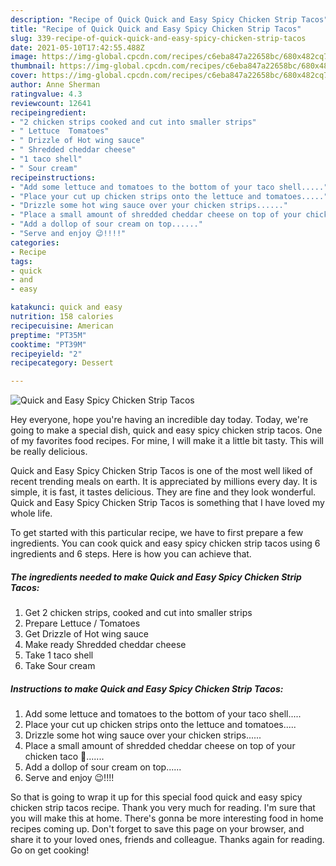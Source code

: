 ```yaml
---
description: "Recipe of Quick Quick and Easy Spicy Chicken Strip Tacos"
title: "Recipe of Quick Quick and Easy Spicy Chicken Strip Tacos"
slug: 339-recipe-of-quick-quick-and-easy-spicy-chicken-strip-tacos
date: 2021-05-10T17:42:55.488Z
image: https://img-global.cpcdn.com/recipes/c6eba847a22658bc/680x482cq70/quick-and-easy-spicy-chicken-strip-tacos-recipe-main-photo.jpg
thumbnail: https://img-global.cpcdn.com/recipes/c6eba847a22658bc/680x482cq70/quick-and-easy-spicy-chicken-strip-tacos-recipe-main-photo.jpg
cover: https://img-global.cpcdn.com/recipes/c6eba847a22658bc/680x482cq70/quick-and-easy-spicy-chicken-strip-tacos-recipe-main-photo.jpg
author: Anne Sherman
ratingvalue: 4.3
reviewcount: 12641
recipeingredient:
- "2 chicken strips cooked and cut into smaller strips"
- " Lettuce  Tomatoes"
- " Drizzle of Hot wing sauce"
- " Shredded cheddar cheese"
- "1 taco shell"
- " Sour cream"
recipeinstructions:
- "Add some lettuce and tomatoes to the bottom of your taco shell....."
- "Place your cut up chicken strips onto the lettuce and tomatoes....."
- "Drizzle some hot wing sauce over your chicken strips......"
- "Place a small amount of shredded cheddar cheese on top of your chicken taco 🌮......."
- "Add a dollop of sour cream on top......"
- "Serve and enjoy 😉!!!!"
categories:
- Recipe
tags:
- quick
- and
- easy

katakunci: quick and easy 
nutrition: 158 calories
recipecuisine: American
preptime: "PT35M"
cooktime: "PT39M"
recipeyield: "2"
recipecategory: Dessert

---
```



![Quick and Easy Spicy Chicken Strip Tacos](https://img-global.cpcdn.com/recipes/c6eba847a22658bc/680x482cq70/quick-and-easy-spicy-chicken-strip-tacos-recipe-main-photo.jpg)

Hey everyone, hope you're having an incredible day today. Today, we're going to make a special dish, quick and easy spicy chicken strip tacos. One of my favorites food recipes. For mine, I will make it a little bit tasty. This will be really delicious.

Quick and Easy Spicy Chicken Strip Tacos is one of the most well liked of recent trending meals on earth. It is appreciated by millions every day. It is simple, it is fast, it tastes delicious. They are fine and they look wonderful. Quick and Easy Spicy Chicken Strip Tacos is something that I have loved my whole life.




To get started with this particular recipe, we have to first prepare a few ingredients. You can cook quick and easy spicy chicken strip tacos using 6 ingredients and 6 steps. Here is how you can achieve that.

<!--inarticleads1-->

##### The ingredients needed to make Quick and Easy Spicy Chicken Strip Tacos:

1. Get 2 chicken strips, cooked and cut into smaller strips
1. Prepare  Lettuce / Tomatoes
1. Get  Drizzle of Hot wing sauce
1. Make ready  Shredded cheddar cheese
1. Take 1 taco shell
1. Take  Sour cream




<!--inarticleads2-->

##### Instructions to make Quick and Easy Spicy Chicken Strip Tacos:

1. Add some lettuce and tomatoes to the bottom of your taco shell.....
1. Place your cut up chicken strips onto the lettuce and tomatoes.....
1. Drizzle some hot wing sauce over your chicken strips......
1. Place a small amount of shredded cheddar cheese on top of your chicken taco 🌮.......
1. Add a dollop of sour cream on top......
1. Serve and enjoy 😉!!!!




So that is going to wrap it up for this special food quick and easy spicy chicken strip tacos recipe. Thank you very much for reading. I'm sure that you will make this at home. There's gonna be more interesting food in home recipes coming up. Don't forget to save this page on your browser, and share it to your loved ones, friends and colleague. Thanks again for reading. Go on get cooking!
